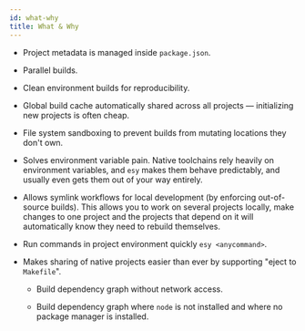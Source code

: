 ```yaml
---
id: what-why
title: What & Why
---
```


* Project metadata is managed inside `package.json`.

* Parallel builds.

* Clean environment builds for reproducibility.

* Global build cache automatically shared across all projects — initializing new
  projects is often cheap.

* File system sandboxing to prevent builds from mutating locations they don't
  own.

* Solves environment variable pain. Native toolchains rely heavily on environment
  variables, and `esy` makes them behave predictably, and usually even gets them
  out of your way entirely.

* Allows symlink workflows for local development (by enforcing out-of-source
  builds). This allows you to work on several projects locally, make changes to
  one project and the projects that depend on it will automatically know they
  need to rebuild themselves.

* Run commands in project environment quickly `esy <anycommand>`.

* Makes sharing of native projects easier than ever by supporting "eject to `Makefile`".

  * Build dependency graph without network access.

  * Build dependency graph where `node` is not installed and where no package
    manager is installed.
